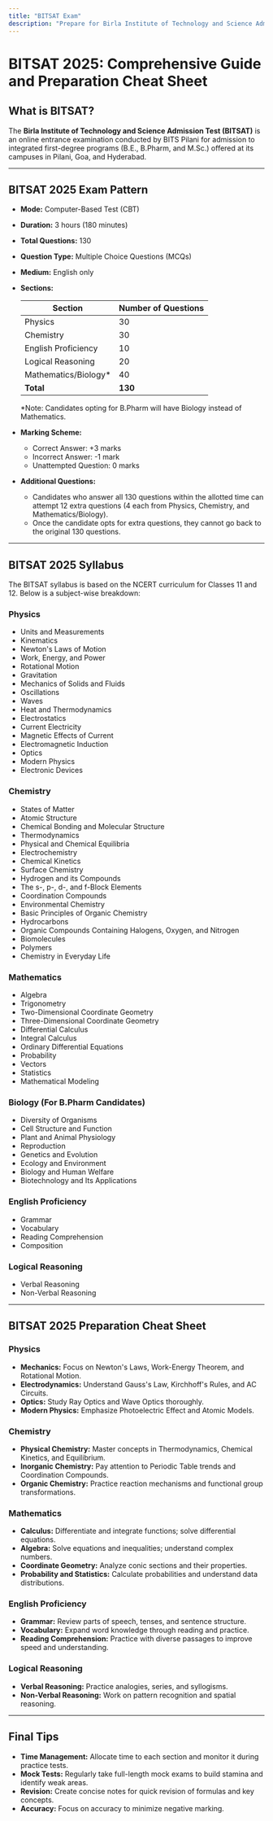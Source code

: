 ```yaml
---
title: "BITSAT Exam"
description: "Prepare for Birla Institute of Technology and Science Admission Test (BITSAT) with our mock tests."
---
```


# BITSAT 2025: Comprehensive Guide and Preparation Cheat Sheet

## What is BITSAT?

The **Birla Institute of Technology and Science Admission Test (BITSAT)** is an online entrance examination conducted by BITS Pilani for admission to integrated first-degree programs (B.E., B.Pharm, and M.Sc.) offered at its campuses in Pilani, Goa, and Hyderabad.

---

## BITSAT 2025 Exam Pattern

- **Mode:** Computer-Based Test (CBT)
- **Duration:** 3 hours (180 minutes)
- **Total Questions:** 130
- **Question Type:** Multiple Choice Questions (MCQs)
- **Medium:** English only
- **Sections:**

  | Section               | Number of Questions |
  | --------------------- | ------------------- |
  | Physics               | 30                  |
  | Chemistry             | 30                  |
  | English Proficiency   | 10                  |
  | Logical Reasoning     | 20                  |
  | Mathematics/Biology\* | 40                  |
  | **Total**             | **130**             |

  \*Note: Candidates opting for B.Pharm will have Biology instead of Mathematics.

- **Marking Scheme:**

  - Correct Answer: +3 marks
  - Incorrect Answer: -1 mark
  - Unattempted Question: 0 marks

- **Additional Questions:**
  - Candidates who answer all 130 questions within the allotted time can attempt 12 extra questions (4 each from Physics, Chemistry, and Mathematics/Biology).
  - Once the candidate opts for extra questions, they cannot go back to the original 130 questions.

---

## BITSAT 2025 Syllabus

The BITSAT syllabus is based on the NCERT curriculum for Classes 11 and 12. Below is a subject-wise breakdown:

### Physics

- Units and Measurements
- Kinematics
- Newton's Laws of Motion
- Work, Energy, and Power
- Rotational Motion
- Gravitation
- Mechanics of Solids and Fluids
- Oscillations
- Waves
- Heat and Thermodynamics
- Electrostatics
- Current Electricity
- Magnetic Effects of Current
- Electromagnetic Induction
- Optics
- Modern Physics
- Electronic Devices

### Chemistry

- States of Matter
- Atomic Structure
- Chemical Bonding and Molecular Structure
- Thermodynamics
- Physical and Chemical Equilibria
- Electrochemistry
- Chemical Kinetics
- Surface Chemistry
- Hydrogen and its Compounds
- The s-, p-, d-, and f-Block Elements
- Coordination Compounds
- Environmental Chemistry
- Basic Principles of Organic Chemistry
- Hydrocarbons
- Organic Compounds Containing Halogens, Oxygen, and Nitrogen
- Biomolecules
- Polymers
- Chemistry in Everyday Life

### Mathematics

- Algebra
- Trigonometry
- Two-Dimensional Coordinate Geometry
- Three-Dimensional Coordinate Geometry
- Differential Calculus
- Integral Calculus
- Ordinary Differential Equations
- Probability
- Vectors
- Statistics
- Mathematical Modeling

### Biology (For B.Pharm Candidates)

- Diversity of Organisms
- Cell Structure and Function
- Plant and Animal Physiology
- Reproduction
- Genetics and Evolution
- Ecology and Environment
- Biology and Human Welfare
- Biotechnology and Its Applications

### English Proficiency

- Grammar
- Vocabulary
- Reading Comprehension
- Composition

### Logical Reasoning

- Verbal Reasoning
- Non-Verbal Reasoning

---

## BITSAT 2025 Preparation Cheat Sheet

### Physics

- **Mechanics:** Focus on Newton's Laws, Work-Energy Theorem, and Rotational Motion.
- **Electrodynamics:** Understand Gauss's Law, Kirchhoff's Rules, and AC Circuits.
- **Optics:** Study Ray Optics and Wave Optics thoroughly.
- **Modern Physics:** Emphasize Photoelectric Effect and Atomic Models.

### Chemistry

- **Physical Chemistry:** Master concepts in Thermodynamics, Chemical Kinetics, and Equilibrium.
- **Inorganic Chemistry:** Pay attention to Periodic Table trends and Coordination Compounds.
- **Organic Chemistry:** Practice reaction mechanisms and functional group transformations.

### Mathematics

- **Calculus:** Differentiate and integrate functions; solve differential equations.
- **Algebra:** Solve equations and inequalities; understand complex numbers.
- **Coordinate Geometry:** Analyze conic sections and their properties.
- **Probability and Statistics:** Calculate probabilities and understand data distributions.

### English Proficiency

- **Grammar:** Review parts of speech, tenses, and sentence structure.
- **Vocabulary:** Expand word knowledge through reading and practice.
- **Reading Comprehension:** Practice with diverse passages to improve speed and understanding.

### Logical Reasoning

- **Verbal Reasoning:** Practice analogies, series, and syllogisms.
- **Non-Verbal Reasoning:** Work on pattern recognition and spatial reasoning.

---

## Final Tips

- **Time Management:** Allocate time to each section and monitor it during practice tests.
- **Mock Tests:** Regularly take full-length mock exams to build stamina and identify weak areas.
- **Revision:** Create concise notes for quick revision of formulas and key concepts.
- **Accuracy:** Focus on accuracy to minimize negative marking.
